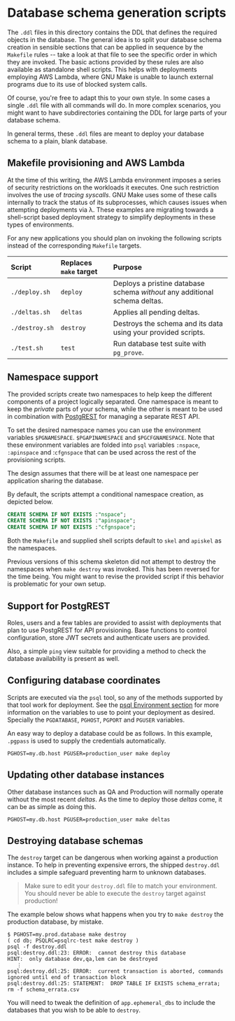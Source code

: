 # Database schema generation scripts

The `.ddl` files in this directory contains the DDL that defines the required objects in the database. The general idea is to split your database schema creation in sensible sections that can be applied in sequence by the `Makefile` rules -- take a look at that file to see the specific order in which they are invoked. The basic actions provided by these rules are also available as standalone shell scripts. This helps with deployments employing AWS Lambda, where GNU Make is unable to launch external programs due to its use of blocked system calls.

Of course, you're free to adapt this to your own style. In some cases a single `.ddl` file with all commands will do. In more complex scenarios, you might want to have subdirectories containing the DDL for large parts of your database schema.

In general terms, these `.ddl` files are meant to deploy your database schema to a plain, blank database.

## Makefile provisioning and AWS Lambda

At the time of this writing, the AWS Lambda environment imposes a series of security restrictions on the workloads it executes. One such restriction involves the use of _tracing syscalls_. GNU Make uses some of these calls internally to track the status of its subprocesses, which causes issues when attempting deployments via λ. These examples are migrating towards a shell-script based deployment strategy to simplify deployments in these types of environments.

For any new applications you should plan on invoking the following scripts instead of the corresponding `Makefile` targets.

| Script         | Replaces `make` target | Purpose |
| :------------- | :--------------------- | :------- |
| `./deploy.sh`  | `deploy`               | Deploys a pristine database schema _without_ any additional schema deltas. |
| `./deltas.sh`  | `deltas`               | Applies all pending deltas. |
| `./destroy.sh` | `destroy`              | Destroys the schema and its data using your provided scripts. |
| `./test.sh`    | `test`                 | Run database test suite with `pg_prove`. |

## Namespace support

The provided scripts create two namespaces to help keep the different
components of a project logically separated. One namespace is meant to keep
the _private_ parts of your schema, while the other is meant to be used in
combination with [PostgREST](https://postgrest.org/) for managing a separate
REST API.

To set the desired namespace names you can use the environment variables
`$PGNAMESPACE`. `$PGAPINAMESPACE` and `$PGCFGNAMESPACE`. Note that these environment variables
are folded into `psql` variables `:nspace`, `:apinspace` and :`cfgnspace` that can be used
across the rest of the provisioning scripts.

The design assumes that there will be at least one namespace per application
sharing the database.

By default, the scripts attempt a conditional namespace creation, as depicted
below.

```sql
CREATE SCHEMA IF NOT EXISTS :"nspace";
CREATE SCHEMA IF NOT EXISTS :"apinspace";
CREATE SCHEMA IF NOT EXISTS :"cfgnspace";
```

Both the `Makefile` and supplied shell scripts default to `skel` and `apiskel`
as the namespaces.

Previous versions of this schema skeleton did not attempt to destroy the
namespaces when `make destroy` was invoked. This has been reversed for the
time being. You might want to revise the provided script if this behavior is
problematic for your own setup.

## Support for PostgREST

Roles, users and a few tables are provided to assist with deployments that
plan to use PostgREST for API provisioning. Base functions to control
configuration, store JWT secrets and authenticate users are provided.

Also, a simple `ping` view suitable for providing a method to check the
database availability is present as well.

## Configuring database coordinates

Scripts are executed via the `psql` tool, so any of the methods supported by that tool work for deployment. See the [psql Environment section](https://www.postgresql.org/docs/9.6/static/app-psql.html#APP-PSQL-ENVIRONMENT) for more information on the variables to use to point your deployment as desired. Specially the `PGDATABASE`, `PGHOST`, `PGPORT` and `PGUSER` variables.

An easy way to deploy a database could be as follows. In this example, `.pgpass` is used to supply the credentials automatically.

    PGHOST=my.db.host PGUSER=production_user make deploy

## Updating other database instances

Other database instances such as QA and Production will normally operate without the most recent _deltas_. As the time to deploy those _deltas_ come, it can be as simple as doing this.

    PGHOST=my.db.host PGUSER=production_user make deltas

## Destroying database schemas

The `destroy` target can be dangerous when working against a production instance. To help in preventing expensive errors, the shipped `destroy.ddl` includes a simple safeguard preventing harm to unknown databases.

> Make sure to edit your `destroy.ddl` file to match your environment. You should never be able to execute the `destroy` target against production!

The example below shows what happens when you try to `make destroy` the production database, by mistake.

    $ PGHOST=my.prod.database make destroy
    ( cd db; PSQLRC=psqlrc-test make destroy )
    psql -f destroy.ddl
    psql:destroy.ddl:23: ERROR:  cannot destroy this database
    HINT:  only database dev,qa,lem can be destroyed
       ⋮
    psql:destroy.ddl:25: ERROR:  current transaction is aborted, commands ignored until end of transaction block
    psql:destroy.ddl:25: STATEMENT:  DROP TABLE IF EXISTS schema_errata;
    rm -f schema_errata.csv

You will need to tweak the definition of `app.ephemeral_dbs` to include the databases that you wish to be able to `destroy`.
